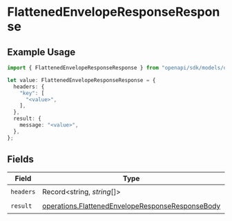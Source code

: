 # FlattenedEnvelopeResponseResponse

## Example Usage

```typescript
import { FlattenedEnvelopeResponseResponse } from "openapi/sdk/models/operations";

let value: FlattenedEnvelopeResponseResponse = {
  headers: {
    "key": [
      "<value>",
    ],
  },
  result: {
    message: "<value>",
  },
};
```

## Fields

| Field                                                                                                                       | Type                                                                                                                        | Required                                                                                                                    | Description                                                                                                                 |
| --------------------------------------------------------------------------------------------------------------------------- | --------------------------------------------------------------------------------------------------------------------------- | --------------------------------------------------------------------------------------------------------------------------- | --------------------------------------------------------------------------------------------------------------------------- |
| `headers`                                                                                                                   | Record<string, *string*[]>                                                                                                  | :heavy_check_mark:                                                                                                          | N/A                                                                                                                         |
| `result`                                                                                                                    | [operations.FlattenedEnvelopeResponseResponseBody](../../../sdk/models/operations/flattenedenveloperesponseresponsebody.md) | :heavy_check_mark:                                                                                                          | N/A                                                                                                                         |